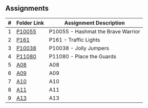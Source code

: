 ##  Assignments

|   #   | Folder Link | Assignment Description |
| :---: | ----------- | ---------------------- |
|   1    |    [P10055](https://github.com/ShaunJPartridge/4883-PT-Partridge/tree/main/Assignments/P10055)         | P10055 - Hashmat the Brave Warrior                       |
| 2 | [P161](https://github.com/ShaunJPartridge/4883-PT-Partridge/tree/main/Assignments/P161) | P161 - Traffic Lights
|3| [P10038](https://github.com/ShaunJPartridge/4883-PT-Partridge/tree/main/Assignments/P10038) | P10038 - Jolly Jumpers
|4|[P11080](https://github.com/ShaunJPartridge/4883-PT-Partridge/tree/main/Assignments/P11080) | P11080 - Place the Guards
|5|[A08](https://github.com/ShaunJPartridge/4883-PT-Partridge/tree/main/Assignments/A08) | A08
|6|[A09](https://github.com/ShaunJPartridge/4883-PT-Partridge/tree/main/Assignments/A09) | A09
|7|[A10](https://github.com/ShaunJPartridge/4883-PT-Partridge/tree/main/Assignments/A10) | A10
|8|[A11](https://github.com/ShaunJPartridge/4883-PT-Partridge/tree/main/Assignments/A11) | A11
|9|[A13](https://github.com/ShaunJPartridge/4883-PT-Partridge/tree/main/Assignments/A13) | A13
